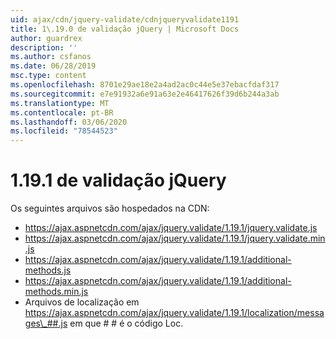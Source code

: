 ```yaml
---
uid: ajax/cdn/jquery-validate/cdnjqueryvalidate1191
title: 1\.19.0 de validação jQuery | Microsoft Docs
author: guardrex
description: ''
ms.author: csfanos
ms.date: 06/28/2019
msc.type: content
ms.openlocfilehash: 8701e29ae18e2a4ad2ac0c44e5e37ebacfdaf317
ms.sourcegitcommit: e7e91932a6e91a63e2e46417626f39d6b244a3ab
ms.translationtype: MT
ms.contentlocale: pt-BR
ms.lasthandoff: 03/06/2020
ms.locfileid: "78544523"
---
```

# <a name="jquery-validation-1191"></a>1\.19.1 de validação jQuery

Os seguintes arquivos são hospedados na CDN:

- https://ajax.aspnetcdn.com/ajax/jquery.validate/1.19.1/jquery.validate.js
- https://ajax.aspnetcdn.com/ajax/jquery.validate/1.19.1/jquery.validate.min.js
- https://ajax.aspnetcdn.com/ajax/jquery.validate/1.19.1/additional-methods.js
- https://ajax.aspnetcdn.com/ajax/jquery.validate/1.19.1/additional-methods.min.js
- Arquivos de localização em https://ajax.aspnetcdn.com/ajax/jquery.validate/1.19.1/localization/messages\_##.js em que # # é o código Loc.
